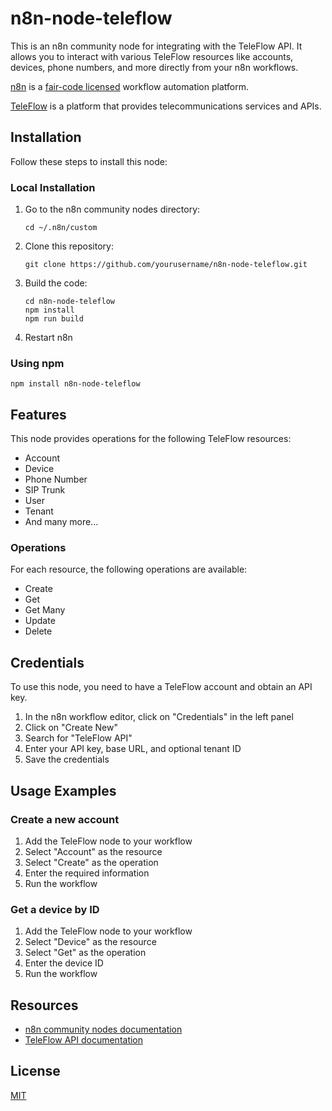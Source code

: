 # n8n-node-teleflow

This is an n8n community node for integrating with the TeleFlow API. It allows you to interact with various TeleFlow resources like accounts, devices, phone numbers, and more directly from your n8n workflows.

[n8n](https://n8n.io/) is a [fair-code licensed](https://docs.n8n.io/reference/license/) workflow automation platform.

[TeleFlow](https://teleflow.app/) is a platform that provides telecommunications services and APIs.

## Installation

Follow these steps to install this node:

### Local Installation

1. Go to the n8n community nodes directory:
   ```
   cd ~/.n8n/custom
   ```

2. Clone this repository:
   ```
   git clone https://github.com/yourusername/n8n-node-teleflow.git
   ```

3. Build the code:
   ```
   cd n8n-node-teleflow
   npm install
   npm run build
   ```

4. Restart n8n

### Using npm

```
npm install n8n-node-teleflow
```

## Features

This node provides operations for the following TeleFlow resources:

- Account
- Device
- Phone Number
- SIP Trunk
- User
- Tenant
- And many more...

### Operations

For each resource, the following operations are available:

- Create
- Get
- Get Many
- Update
- Delete

## Credentials

To use this node, you need to have a TeleFlow account and obtain an API key. 

1. In the n8n workflow editor, click on "Credentials" in the left panel
2. Click on "Create New"
3. Search for "TeleFlow API"
4. Enter your API key, base URL, and optional tenant ID
5. Save the credentials

## Usage Examples

### Create a new account

1. Add the TeleFlow node to your workflow
2. Select "Account" as the resource
3. Select "Create" as the operation
4. Enter the required information
5. Run the workflow

### Get a device by ID

1. Add the TeleFlow node to your workflow
2. Select "Device" as the resource
3. Select "Get" as the operation
4. Enter the device ID
5. Run the workflow

## Resources

- [n8n community nodes documentation](https://docs.n8n.io/integrations/community-nodes/)
- [TeleFlow API documentation](https://docs.teleflow.app)

## License

[MIT](LICENSE.md)
